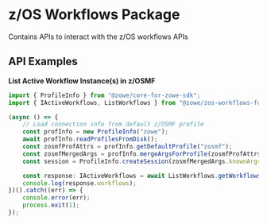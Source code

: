 # z/OS Workflows Package

Contains APIs to interact with the z/OS workflows APIs

## API Examples

**List Active Workflow Instance(s) in z/OSMF**

```typescript
import { ProfileInfo } from "@zowe/core-for-zowe-sdk";
import { IActiveWorkflows, ListWorkflows } from "@zowe/zos-workflows-for-zowe-sdk";

(async () => {
    // Load connection info from default z/OSMF profile
    const profInfo = new ProfileInfo("zowe");
    await profInfo.readProfilesFromDisk();
    const zosmfProfAttrs = profInfo.getDefaultProfile("zosmf");
    const zosmfMergedArgs = profInfo.mergeArgsForProfile(zosmfProfAttrs, { getSecureVals: true });
    const session = ProfileInfo.createSession(zosmfMergedArgs.knownArgs);

    const response: IActiveWorkflows = await ListWorkflows.getWorkflows(session);
    console.log(response.workflows);
})().catch((err) => {
    console.error(err);
    process.exit(1);
});
```
